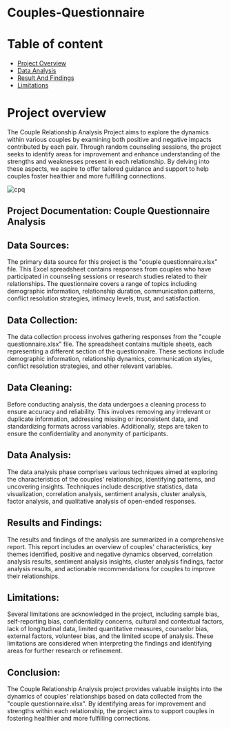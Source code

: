 # Couples-Questionnaire

# Table of content
- [Project Overview](#project-overview)
- [Data Analysis](#data-analysis)
- [Result And Findings](#result-and-findings)
- [Limitations](#limitations)


# Project overview
The Couple Relationship Analysis Project aims to explore the dynamics within various couples by examining both positive and negative impacts contributed by each pair. 
Through random counseling sessions, the project seeks to identify areas for improvement and enhance understanding of the strengths and weaknesses present in each relationship. 
By delving into these aspects, we aspire to offer tailored guidance and support to help couples foster healthier and more fulfilling connections.


![cpq](https://github.com/Yettybenny/Couples-Questionnaire/assets/145848340/01cac5e5-87e0-471b-958b-e7cd5346b6da)


## Project Documentation: Couple Questionnaire Analysis


## Data Sources:
The primary data source for this project is the "couple questionnaire.xlsx" file. 
This Excel spreadsheet contains responses from couples who have participated in counseling sessions or research studies related to their relationships. 
The questionnaire covers a range of topics including demographic information, relationship duration, communication patterns, conflict resolution strategies, intimacy levels, trust, and satisfaction.

## Data Collection:
The data collection process involves gathering responses from the "couple questionnaire.xlsx" file. 
The spreadsheet contains multiple sheets, each representing a different section of the questionnaire. 
These sections include demographic information, relationship dynamics, communication styles, conflict resolution strategies, and other relevant variables.

## Data Cleaning:
Before conducting analysis, the data undergoes a cleaning process to ensure accuracy and reliability. 
This involves removing any irrelevant or duplicate information, addressing missing or inconsistent data, and standardizing formats across variables. 
Additionally, steps are taken to ensure the confidentiality and anonymity of participants.

## Data Analysis:
The data analysis phase comprises various techniques aimed at exploring the characteristics of the couples' relationships, identifying patterns, and uncovering insights. 
Techniques include descriptive statistics, data visualization, correlation analysis, sentiment analysis, cluster analysis, factor analysis, and qualitative analysis of open-ended responses.

## Results and Findings:
The results and findings of the analysis are summarized in a comprehensive report. 
This report includes an overview of couples' characteristics, key themes identified, positive and negative dynamics observed, correlation analysis results, sentiment analysis insights, 
cluster analysis findings, factor analysis results, and actionable recommendations for couples to improve their relationships.

## Limitations:
Several limitations are acknowledged in the project, including sample bias, self-reporting bias, confidentiality concerns, cultural and contextual factors, lack of longitudinal data, 
limited quantitative measures, counselor bias, external factors, volunteer bias, and the limited scope of analysis. 
These limitations are considered when interpreting the findings and identifying areas for further research or refinement.

## Conclusion:
The Couple Relationship Analysis project provides valuable insights into the dynamics of couples' relationships based on data collected from the "couple questionnaire.xlsx". 
By identifying areas for improvement and strengths within each relationship, the project aims to support couples in fostering healthier and more fulfilling connections.
